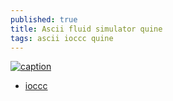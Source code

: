 ```yaml
---
published: true
title: Ascii fluid simulator quine
tags: ascii ioccc quine
---
```

[![caption](https://img.youtube.com/vi/QMYfkOtYYlg/0.jpg)](https://www.youtube.com/watch?v=QMYfkOtYYlg)

- [ioccc](http://www.ioccc.org/2012/endoh1/hint.html)
